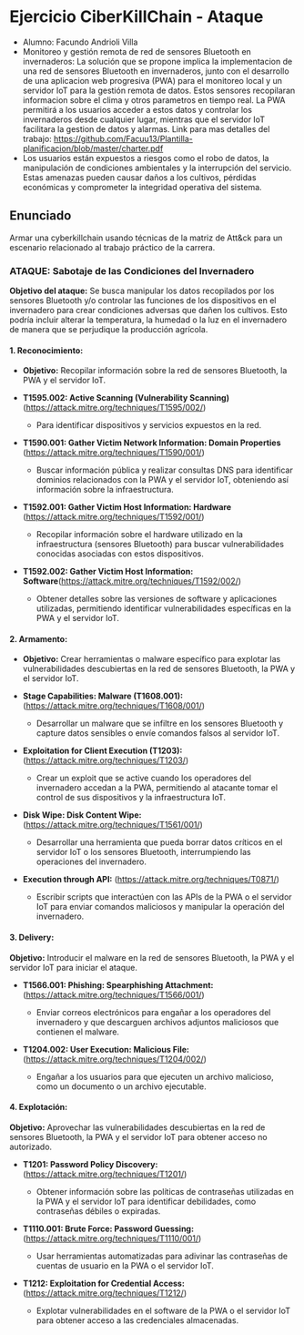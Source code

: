 # Ejercicio CiberKillChain - Ataque

* Alumno: Facundo Andrioli Villa
* Monitoreo y gestión remota de red de sensores Bluetooth en invernaderos:
La solución que se propone implica la implementacion de una red de sensores Bluetooth en invernaderos, junto con el desarrollo de una aplicacion web progresiva (PWA) para el monitoreo local y un servidor IoT para la gestión remota de datos. Estos sensores recopilaran informacion sobre el clima y otros parametros en tiempo real. La PWA permitirá a los usuarios acceder a estos datos y controlar los invernaderos desde cualquier lugar, mientras que el servidor IoT facilitara la gestion de datos y alarmas.
Link para mas detalles del trabajo: https://github.com/Facuu13/Plantilla-planificacion/blob/master/charter.pdf
* Los usuarios están expuestos a riesgos como el robo de datos, la manipulación de condiciones ambientales y la interrupción del servicio. Estas amenazas pueden causar daños a los cultivos, pérdidas económicas y comprometer la integridad operativa del sistema. 

## Enunciado

Armar una cyberkillchain usando técnicas de la matriz de Att&ck para un escenario relacionado al trabajo práctico de la carrera.

### ATAQUE: Sabotaje de las Condiciones del Invernadero

**Objetivo del ataque:**
Se busca manipular los datos recopilados por los sensores Bluetooth y/o controlar las funciones de los dispositivos en el invernadero para crear condiciones adversas que dañen los cultivos. Esto podría incluir alterar la temperatura, la humedad o la luz en el invernadero de manera que se perjudique la producción agrícola.

#### 1. Reconocimiento:
* **Objetivo:** Recopilar información sobre la red de sensores Bluetooth, la PWA y el servidor IoT.

- **T1595.002: Active Scanning (Vulnerability Scanning)** (https://attack.mitre.org/techniques/T1595/002/)
    - Para identificar dispositivos y servicios expuestos en la red.

- **T1590.001: Gather Victim Network Information: Domain Properties** (https://attack.mitre.org/techniques/T1590/001/)
    - Buscar información pública y realizar consultas DNS para identificar dominios relacionados con la PWA y el servidor IoT, obteniendo así información sobre la infraestructura.

- **T1592.001: Gather Victim Host Information: Hardware** (https://attack.mitre.org/techniques/T1592/001/)
    - Recopilar información sobre el hardware utilizado en la infraestructura (sensores Bluetooth) para buscar vulnerabilidades conocidas asociadas con estos dispositivos.

- **T1592.002: Gather Victim Host Information: Software**(https://attack.mitre.org/techniques/T1592/002/)
    - Obtener detalles sobre las versiones de software y aplicaciones utilizadas, permitiendo identificar vulnerabilidades específicas en la PWA y el servidor IoT.

#### 2. Armamento:
* **Objetivo:** Crear herramientas o malware específico para explotar las vulnerabilidades descubiertas en la red de sensores Bluetooth, la PWA y el servidor IoT.

- **Stage Capabilities: Malware (T1608.001):** (https://attack.mitre.org/techniques/T1608/001/)
  - Desarrollar un malware que se infiltre en los sensores Bluetooth y capture datos sensibles o envíe comandos falsos al servidor IoT.

- **Exploitation for Client Execution (T1203):** (https://attack.mitre.org/techniques/T1203/)
  - Crear un exploit que se active cuando los operadores del invernadero accedan a la PWA, permitiendo al atacante tomar el control de sus dispositivos y la infraestructura IoT.

- **Disk Wipe: Disk Content Wipe:** (https://attack.mitre.org/techniques/T1561/001/)
  - Desarrollar una herramienta que pueda borrar datos críticos en el servidor IoT o los sensores Bluetooth, interrumpiendo las operaciones del invernadero.

- **Execution through API:** (https://attack.mitre.org/techniques/T0871/)
  - Escribir scripts que interactúen con las APIs de la PWA o el servidor IoT para enviar comandos maliciosos y manipular la operación del invernadero.

#### 3. Delivery:

**Objetivo:** Introducir el malware en la red de sensores Bluetooth, la PWA y el servidor IoT para iniciar el ataque.

- **T1566.001: Phishing: Spearphishing Attachment:** (https://attack.mitre.org/techniques/T1566/001/)
    - Enviar correos electrónicos para engañar a los operadores del invernadero y que descarguen archivos adjuntos maliciosos que contienen el malware.

- **T1204.002: User Execution: Malicious File:** (https://attack.mitre.org/techniques/T1204/002/)
    - Engañar a los usuarios para que ejecuten un archivo malicioso, como un documento o un archivo ejecutable. 

#### 4. Explotación:

**Objetivo:** Aprovechar las vulnerabilidades descubiertas en la red de sensores Bluetooth, la PWA y el servidor IoT para obtener acceso no autorizado.

- **T1201: Password Policy Discovery:** (https://attack.mitre.org/techniques/T1201/)
  - Obtener información sobre las políticas de contraseñas utilizadas en la PWA y el servidor IoT para identificar debilidades, como contraseñas débiles o expiradas.

- **T1110.001: Brute Force: Password Guessing:** (https://attack.mitre.org/techniques/T1110/001/)
  - Usar herramientas automatizadas para  adivinar las contraseñas de cuentas de usuario en la PWA o el servidor IoT.

- **T1212: Exploitation for Credential Access:** (https://attack.mitre.org/techniques/T1212/)
  - Explotar vulnerabilidades en el software de la PWA o el servidor IoT para obtener acceso a las credenciales almacenadas.

